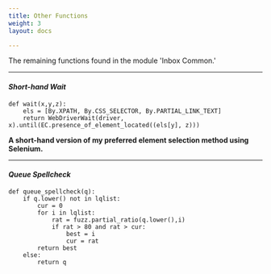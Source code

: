 ```yaml
---
title: Other Functions
weight: 3
layout: docs

---
```

The remaining functions found in the module 'Inbox Common.'

<hr />

#### **_Short-hand Wait_**

    def wait(x,y,z):
        els = [By.XPATH, By.CSS_SELECTOR, By.PARTIAL_LINK_TEXT]
        return WebDriverWait(driver, x).until(EC.presence_of_element_located((els[y], z)))

**A short-hand version of my preferred element selection method using Selenium.** 

<hr />

#### **_Queue Spellcheck_**

    def queue_spellcheck(q):
        if q.lower() not in lqlist:
            cur = 0
            for i in lqlist:
                rat = fuzz.partial_ratio(q.lower(),i)
                if rat > 80 and rat > cur:
                    best = i
                    cur = rat
            return best
        else:
            return q